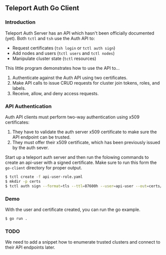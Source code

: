 ## Teleport Auth Go Client

### Introduction

Teleport Auth Server has an API which hasn't been officially documented (yet).
Both `tctl` and `tsh` use the Auth API to:

* Request certificates (`tsh login` or `tctl auth sign`)
* Add nodes and users (`tctl users` and `tctl nodes`)
* Manipulate cluster state (`tctl` resources)

This little program demonstrates how to use the API to...

1. Authenticate against the Auth API using two certificates.
2. Make API calls to issue CRUD requests for cluster join tokens, roles, and labels.
3. Receive, allow, and deny access requests.

### API Authentication

Auth API clients must perform two-way authentication using x509 certificates:

1. They have to validate the auth server x509 certificate to make sure the
   API endpoint can be trusted.
2. They must offer their x509 certificate, which has been previously issued
   by the auth sever.

Start up a teleport auth server and then run the folowing commands to create an api-user with a signed certificate. Make sure to run this form the `go-client` directory for proper output.

```bash
$ tctl create -f api-user-role.yaml
$ mkdir -p certs
$ tctl auth sign --format=tls --ttl=87600h --user=api-user --out=certs/api-user
```

### Demo

With the user and certificate created, you can run the go example.

```bash
$ go run .
```

### TODO

We need to add a snippet how to enumerate trusted clusters and connect to their API endpoints later.
